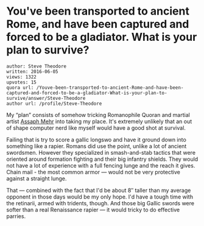 # You've been transported to ancient Rome, and have been captured and forced to be a gladiator. What is your plan to survive?

	author: Steve Theodore
	written: 2016-06-05
	views: 1322
	upvotes: 15
	quora url: /Youve-been-transported-to-ancient-Rome-and-have-been-captured-and-forced-to-be-a-gladiator-What-is-your-plan-to-survive/answer/Steve-Theodore
	author url: /profile/Steve-Theodore


My “plan” consists of somehow tricking Romanophile Quoran and martial artist [Assaph Mehr](https://www.quora.com/profile/Assaph-Mehr) into taking my place. It's extremely unlikely that an out of shape computer nerd like myself would have a good shot at survival.

Failing that is try to score a gallic longswo and have it ground down into something like a rapier. Romans did use the point, unlike a lot of ancient swordsmen. However they specialized in smash-and-stab tactics that were oriented around formation fighting and their big infantry shields. They would not have a lot of experience with a full fencing lunge and the reach it gives. Chain mail - the most common armor — would not be very protective against a straight lunge.

That — combined with the fact that I'd be about 8″ taller than my average opponent in those days would be my only hope. I'd have a tough time with the retinarii, armed with tridents, though. And those big Gallic swords were softer than a real Renaissance rapier — it would tricky to do effective parries.

